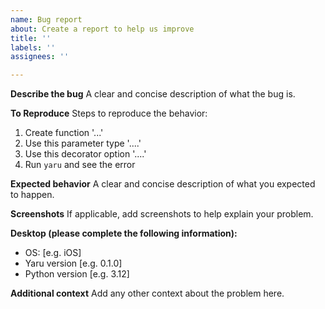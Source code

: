 ```yaml
---
name: Bug report
about: Create a report to help us improve
title: ''
labels: ''
assignees: ''

---
```


**Describe the bug**
A clear and concise description of what the bug is.

**To Reproduce**
Steps to reproduce the behavior:
1. Create function '...'
2. Use this parameter type '....'
3. Use this decorator option '....'
4. Run `yaru` and see the error

**Expected behavior**
A clear and concise description of what you expected to happen.

**Screenshots**
If applicable, add screenshots to help explain your problem.

**Desktop (please complete the following information):**
 - OS: [e.g. iOS]
 - Yaru version [e.g. 0.1.0]
 - Python version [e.g. 3.12]

**Additional context**
Add any other context about the problem here.
